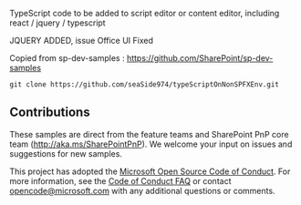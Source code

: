 TypeScript code to be added to script editor or content editor, including react / jquery / typescript

JQUERY ADDED, issue Office UI Fixed

Copied from sp-dev-samples : https://github.com/SharePoint/sp-dev-samples
```
git clone https://github.com/seaSide974/typeScriptOnNonSPFXEnv.git
```

## Contributions

These samples are direct from the feature teams and SharePoint PnP core team (http://aka.ms/SharePointPnP). We welcome your input on issues and suggestions for new samples. 

This project has adopted the [Microsoft Open Source Code of Conduct](https://opensource.microsoft.com/codeofconduct/).
For more information, see the [Code of Conduct FAQ](https://opensource.microsoft.com/codeofconduct/faq/)
or contact [opencode@microsoft.com](mailto:opencode@microsoft.com) with any additional questions or comments. 
